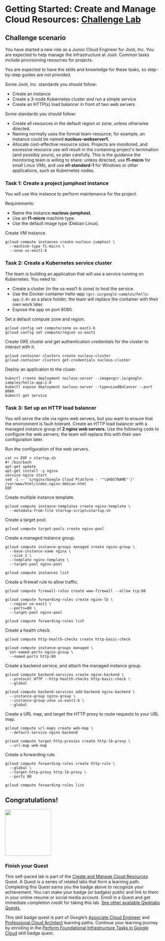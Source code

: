 # Getting Started: Create and Manage Cloud Resources: [Challenge Lab](https://www.qwiklabs.com/focuses/10258?parent=catalog)

## Challenge scenario
You have started a new role as a Junior Cloud Engineer for Jooli, Inc. You are expected to help manage the infrastructure at Jooli. Common tasks include provisioning resources for projects.

You are expected to have the skills and knowledge for these tasks, so step-by-step guides are not provided.

Some Jooli, Inc. standards you should follow:
- Create an instance
- Create a 3-node Kubernetes cluster and run a simple service
- Create an HTTP(s) load balancer in front of two web servers

Some standards you should follow:
- Create all resources in the default region or zone, unless otherwise directed.
- Naming normally uses the format team-resource; for example, an instance could be named **nucleus-webserver1.**
- Allocate cost-effective resource sizes. Projects are monitored, and excessive resource use will result in the containing project's termination (and possibly yours), so plan carefully. This is the guidance the monitoring team is willing to share: unless directed, use **f1-micro** for small Linux VMs, and use **n1-standard-1** for Windows or other applications, such as Kubernetes nodes.

### Task 1: Create a project jumphost instance
You will use this instance to perform maintenance for the project.

Requirements:
- Name the instance **nucleus-jumphost.**
- Use an **f1-micro** machine type.
- Use the default image type (Debian Linux).

Create VM instance.
```
gcloud compute instances create nucleus-jumphost \
  --machine-type f1-micro \
  --zone us-east1-b
```

### Task 2: Create a Kubernetes service cluster
The team is building an application that will use a service running on Kubernetes. You need to:
- Create a cluster (in the us-east1-b zone) to host the service.
- Use the Docker container hello-app `(gcr.io/google-samples/hello-app:2.0)` as a place holder; the team will replace the container with their own work later.
- Expose the app on port 8080.

Set a default compute zone and region.
```
gcloud config set compute/zone us-east1-b
gcloud config set compute/region us-east1
```

Create GKE cluster and get authentication credentials for the cluster to interact with it.
```
gcloud container clusters create nucleus-cluster
gcloud container clusters get-credentials nucleus-cluster
```

Deploy an application to the cluser.
```
kubectl create deployment nucleus-server --image=gcr.io/google-samples/hello-app:2.0
kubectl expose deployment nucleus-server --type=LoadBalancer --port 8080
kubectl get service
```

### Task 3: Set up an HTTP load balancer
You will serve the site via nginx web servers, but you want to ensure that the environment is fault-tolerant. Create an HTTP load balancer with a managed instance group of **2 nginx web servers.** Use the following code to configure the web servers; the team will replace this with their own configuration later.

Run the configuration of the web servers.

```
cat << EOF > startup.sh
#! /bin/bash
apt-get update
apt-get install -y nginx
service nginx start
sed -i -- 's/nginx/Google Cloud Platform - '"\$HOSTNAME"'/' /var/www/html/index.nginx-debian.html
EOF
```

Create multiple instance template.
```
gcloud compute instance-templates create nginx-template \
  --metadata-from-file startup-script=startup.sh
```

Create a target pool.
```
gcloud compute target-pools create nginx-pool
```

Create a managed instance group.
```
gcloud compute instance-groups managed create nginx-group \
  --base-instance-name nginx \
  --size 2 \
  --template nginx-template \
  --target-pool nginx-pool
  
gcloud compute instances list
```

Create a firewall rule to allow traffic.
```
gcloud compute firewall-rules create www-firewall --allow tcp:80

gcloud compute forwarding-rules create nginx-lb \
  --region us-east1 \
  --ports=80 \
  --target-pool nginx-pool
  
gcloud compute forwarding-rules list
```

Create a health check.
```
gcloud compute http-health-checks create http-basic-check

gcloud compute instance-groups managed \
  set-named-ports nginx-group \
  --named-ports http:80
```

Create a backend service, and attach the managed instance group.
```
gcloud compute backend-services create nginx-backend \
  --protocol HTTP --http-health-checks http-basic-check \
  --global
  
gcloud compute backend-services add-backend nginx-backend \
  --instance-group nginx-group \
  --instance-group-zone us-east1-b \
  --global
```

Create a URL map, and target the HTTP proxy to route requests to your URL map.
```
gcloud compute url-maps create web-map \
  --default-service nginx-backend
  
gcloud compute target-http-proxies create http-lb-proxy \
  --url-map web-map
```

Create a forwarding rule.
```
gcloud compute forwarding-rules create http-rule \
  --global \
  --target-http-proxy http-lb-proxy \
  --ports 80
  
gcloud compute forwarding-rules list
```


## Congratulations!
<img src="https://github.com/kkkkk317/qwiklabs-gcp/blob/main/img/Create-and-Manage-Cloud-Resources.png" height="150" />

### Finish your Quest
This self-paced lab is part of the [Create and Manage Cloud Resources](https://google.qwiklabs.com/quests/120) Quest. A Quest is a series of related labs that form a learning path. Completing this Quest earns you the badge above to recognize your achievement. You can make your badge (or badges) public and link to them in your online resume or social media account. Enroll in a Quest and get immediate completion credit for taking this lab. [See other available Qwiklabs Quests.](https://google.qwiklabs.com/catalog)

This skill badge quest is part of Google’s [Associate Cloud Engineer](https://cloud.google.com/certification/cloud-engineer) and [Professional Cloud Architect](https://cloud.google.com/certification/cloud-architect) learning paths. Continue your learning journey by enrolling in the [Perform Foundational Infrastructure Tasks in Google Cloud](https://google.qwiklabs.com/quests/118) skill badge quest.

